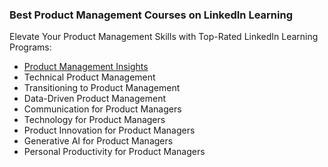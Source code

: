 ### Best Product Management Courses on LinkedIn Learning
Elevate Your Product Management Skills with Top-Rated LinkedIn Learning Programs:

* [Product Management Insights](https://www.linkedin.com/learning/product-management-insights)
* Technical Product Management
* Transitioning to Product Management
* Data-Driven Product Management
* Communication for Product Managers
* Technology for Product Managers
* Product Innovation for Product Managers
* Generative AI for Product Managers
* Personal Productivity for Product Managers
